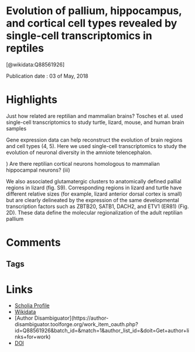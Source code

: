 
Evolution of pallium, hippocampus, and cortical cell types revealed by single-cell transcriptomics in reptiles
==============================================================================================================
  
  [@wikidata:Q88561926]  
  
Publication date : 03 of May, 2018  

# Highlights
Just how related are reptilian and mammalian brains? Tosches et al. used single-cell transcriptomics to study turtle, lizard, mouse, and human brain samples

Gene expression data can help reconstruct the
evolution of brain regions and cell types (4, 5).
Here we used single-cell transcriptomics to study
the evolution of neuronal diversity in the amniote telencephalon.


) Are there reptilian cortical neurons homologous to mammalian hippocampal neurons? (iii)

We also associated glutamatergic clusters to anatomically defined pallial
regions in lizard (fig. S9). Corresponding regions
in lizard and turtle have different relative sizes
(for example, lizard anterior dorsal cortex is small)
but are clearly delineated by the expression of the
same developmental transcription factors such as
ZBTB20, SATB1, DACH2, and ETV1 (ER81) (Fig.
2D). These data define the molecular regionalization of the adult reptilian pallium



# Comments

## Tags

# Links
  
 * [Scholia Profile](https://scholia.toolforge.org/work/Q88561926)  
 * [Wikidata](https://www.wikidata.org/wiki/Q88561926)  
 * [Author Disambiguator](https://author-
disambiguator.toolforge.org/work_item_oauth.php?id=Q88561926&batch_id=&match=1&author_list_id=&doit=Get+author+links+for+work)  
 * [DOI](https://doi.org/10.1126/SCIENCE.AAR4237)  
